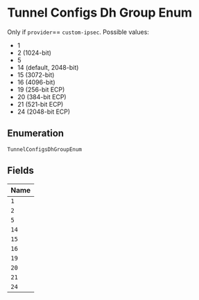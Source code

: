 
# Tunnel Configs Dh Group Enum

Only if `provider`== `custom-ipsec`. Possible values:

* 1
* 2 (1024-bit)
* 5
* 14 (default, 2048-bit)
* 15 (3072-bit)
* 16 (4096-bit)
* 19 (256-bit ECP)
* 20 (384-bit ECP)
* 21 (521-bit ECP)
* 24 (2048-bit ECP)

## Enumeration

`TunnelConfigsDhGroupEnum`

## Fields

| Name |
|  --- |
| `1` |
| `2` |
| `5` |
| `14` |
| `15` |
| `16` |
| `19` |
| `20` |
| `21` |
| `24` |

